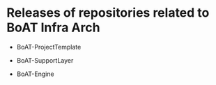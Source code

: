# Releases of repositories related to BoAT Infra Arch
- BoAT-ProjectTemplate
  
- BoAT-SupportLayer
- BoAT-Engine
